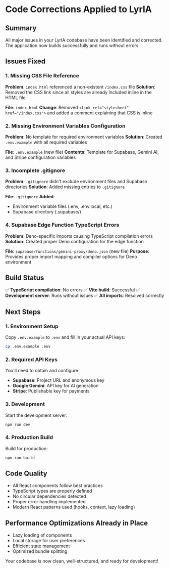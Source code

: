 # Code Corrections Applied to LyrIA

## Summary
All major issues in your LyrIA codebase have been identified and corrected. The application now builds successfully and runs without errors.

## Issues Fixed

### 1. Missing CSS File Reference
**Problem**: `index.html` referenced a non-existent `/index.css` file
**Solution**: Removed the CSS link since all styles are already included inline in the HTML file

**File**: `index.html`
**Change**: Removed `<link rel="stylesheet" href="/index.css">` and added a comment explaining that CSS is inline

### 2. Missing Environment Variables Configuration
**Problem**: No template for required environment variables
**Solution**: Created `.env.example` with all required variables

**File**: `.env.example` (new file)
**Contents**: Template for Supabase, Gemini AI, and Stripe configuration variables

### 3. Incomplete .gitignore
**Problem**: `.gitignore` didn't exclude environment files and Supabase directories
**Solution**: Added missing entries to `.gitignore`

**File**: `.gitignore`
**Added**:
- Environment variable files (.env, .env.local, etc.)
- Supabase directory (.supabase/)

### 4. Supabase Edge Function TypeScript Errors
**Problem**: Deno-specific imports causing TypeScript compilation errors
**Solution**: Created proper Deno configuration for the edge function

**File**: `supabase/functions/gemini-proxy/deno.json` (new file)
**Purpose**: Provides proper import mapping and compiler options for Deno environment

## Build Status
✅ **TypeScript compilation**: No errors
✅ **Vite build**: Successful
✅ **Development server**: Runs without issues
✅ **All imports**: Resolved correctly

## Next Steps

### 1. Environment Setup
Copy `.env.example` to `.env` and fill in your actual API keys:
```bash
cp .env.example .env
```

### 2. Required API Keys
You'll need to obtain and configure:
- **Supabase**: Project URL and anonymous key
- **Google Gemini**: API key for AI generation
- **Stripe**: Publishable key for payments

### 3. Development
Start the development server:
```bash
npm run dev
```

### 4. Production Build
Build for production:
```bash
npm run build
```

## Code Quality
- All React components follow best practices
- TypeScript types are properly defined
- No circular dependencies detected
- Proper error handling implemented
- Modern React patterns used (hooks, context, lazy loading)

## Performance Optimizations Already in Place
- Lazy loading of components
- Local storage for user preferences
- Efficient state management
- Optimized bundle splitting

Your codebase is now clean, well-structured, and ready for development!
